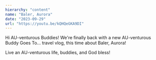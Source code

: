 ```yaml
---
hierarchy: "content"
name: "Baler, Aurora"
date: "2023-09-29"
url: "https://youtu.be/kQHQeGKA9DI"
---
```


Hi AU-venturous Buddies! We're finally back with a new AU-venturous Buddy Goes To... travel vlog, this time about Baler, Aurora! 

Live an AU-venturous life, buddies, and God bless!